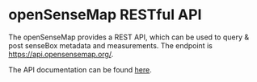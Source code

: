 # openSenseMap RESTful API
The openSenseMap provides a REST API, which can be used to query & post senseBox metadata and measurements.
The endpoint is https://api.opensensemap.org/.

The API documentation can be found [here](https://docs.opensensemap.org).
